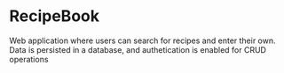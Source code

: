 # RecipeBook
Web application where users can search for recipes and enter their own. Data is persisted in a database, and authetication is enabled for CRUD operations

